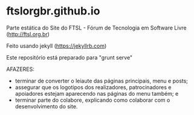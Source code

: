 # ftslorgbr.github.io
Parte estática do Site do FTSL - Fórum de Tecnologia em Software Livre (http://ftsl.org.br)

Feito usando jekyll (https://jekyllrb.com)

Este repositório está preparado para "grunt serve"

AFAZERES:
- terminar de converter o leiaute das páginas principais, menu e posts;
- assegurar que os logotipos dos realizadores, patrocinadores e apoiadores estejam aparecendo nas páginas do menu também; e
- terminar parte do colabore, explicando como colaborar com o desenvolvimento do site.
